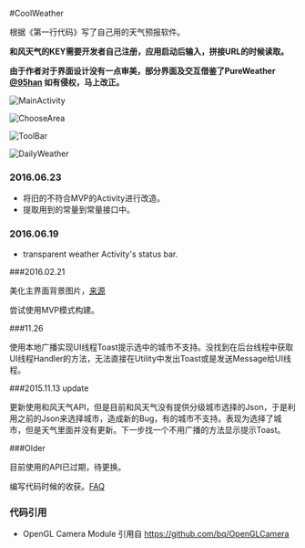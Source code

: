 #CoolWeather

根据《第一行代码》写了自己用的天气预报软件。

**和风天气的KEY需要开发者自己注册，应用启动后输入，拼接URL的时候读取。**

**由于作者对于界面设计没有一点审美，部分界面及交互借鉴了PureWeather [@95han](https://github.com/95han)  如有侵权，马上改正。**

![MainActivity](ScreenShots/MainActivity.png "MainActivity")

![ChooseArea](ScreenShots/ChooseArea.png "ChooseArea")

![ToolBar](ScreenShots/ToolBar.png "ToolBar")

![DailyWeather](ScreenShots/DailyWeather.png "DailyWeather")

### 2016.06.23

- 将旧的不符合MVP的Activity进行改造。
- 提取用到的常量到常量接口中。

### 2016.06.19

- transparent weather Activity's status bar.

###2016.02.21

美化主界面背景图片，[来源](https://dribbble.com/shots/2227157-Free-iPhone-Backgrounds)

尝试使用MVP模式构建。

###11.26

使用本地广播实现UI线程Toast提示选中的城市不支持。没找到在后台线程中获取UI线程Handler的方法，无法直接在Utility中发出Toast或是发送Message给UI线程。

###2015.11.13 update

更新使用和风天气API，但是目前和风天气没有提供分级城市选择的Json，于是利用之前的Json来选择城市，造成新的Bug，有的城市不支持。表现为选择了城市，但是天气里面并没有更新。下一步找一个不用广播的方法显示提示Toast。


###Older

目前使用的API已过期，待更换。

编写代码时候的收获。[FAQ](https://github.com/alwaystest/CoolWeather/blob/master/FAQ.markdown)


### 代码引用

- OpenGL Camera Module 引用自 https://github.com/bq/OpenGLCamera
